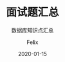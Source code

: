 ---
layout:     post
title:      "面试题汇总"
subtitle:   "数据库知识点汇总"
date:       2020-01-15
author:     "Felix"
header-img: "img/in-post/2020-01-15-Database/bg.jpg"
catalog: true
tags:
   - 数据库
---